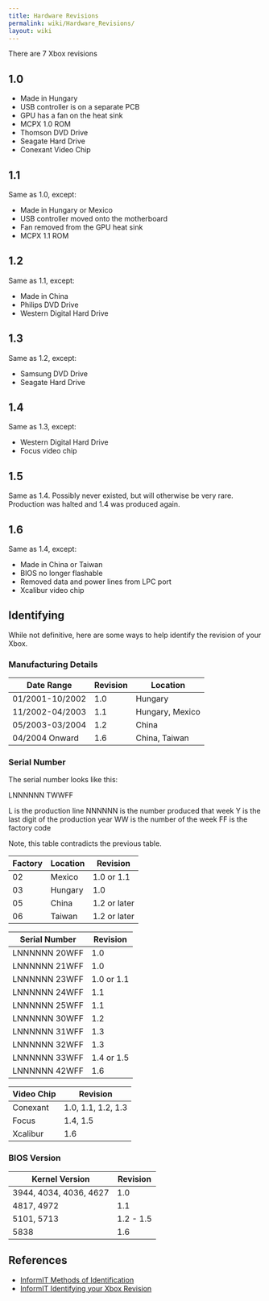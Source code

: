 ```yaml
---
title: Hardware Revisions
permalink: wiki/Hardware_Revisions/
layout: wiki
---
```


There are 7 Xbox revisions

1.0
---

-   Made in Hungary
-   USB controller is on a separate PCB
-   GPU has a fan on the heat sink
-   MCPX 1.0 ROM
-   Thomson DVD Drive
-   Seagate Hard Drive
-   Conexant Video Chip

1.1
---

Same as 1.0, except:

-   Made in Hungary or Mexico
-   USB controller moved onto the motherboard
-   Fan removed from the GPU heat sink
-   MCPX 1.1 ROM

1.2
---

Same as 1.1, except:

-   Made in China
-   Philips DVD Drive
-   Western Digital Hard Drive

1.3
---

Same as 1.2, except:

-   Samsung DVD Drive
-   Seagate Hard Drive

1.4
---

Same as 1.3, except:

-   Western Digital Hard Drive
-   Focus video chip

1.5
---

Same as 1.4. Possibly never existed, but will otherwise be very rare.
Production was halted and 1.4 was produced again.

1.6
---

Same as 1.4, except:

-   Made in China or Taiwan
-   BIOS no longer flashable
-   Removed data and power lines from LPC port
-   Xcalibur video chip

Identifying
-----------

While not definitive, here are some ways to help identify the revision
of your Xbox.

### Manufacturing Details

| Date Range      | Revision | Location        |
|-----------------|----------|-----------------|
| 01/2001-10/2002 | 1.0      | Hungary         |
| 11/2002-04/2003 | 1.1      | Hungary, Mexico |
| 05/2003-03/2004 | 1.2      | China           |
| 04/2004 Onward  | 1.6      | China, Taiwan   |

### Serial Number

The serial number looks like this:

LNNNNNN TWWFF

L is the production line NNNNNN is the number produced that week Y is
the last digit of the production year WW is the number of the week FF is
the factory code

Note, this table contradicts the previous table.

| Factory | Location | Revision     |
|---------|----------|--------------|
| 02      | Mexico   | 1.0 or 1.1   |
| 03      | Hungary  | 1.0          |
| 05      | China    | 1.2 or later |
| 06      | Taiwan   | 1.2 or later |

| Serial Number | Revision   |
|---------------|------------|
| LNNNNNN 20WFF | 1.0        |
| LNNNNNN 21WFF | 1.0        |
| LNNNNNN 23WFF | 1.0 or 1.1 |
| LNNNNNN 24WFF | 1.1        |
| LNNNNNN 25WFF | 1.1        |
| LNNNNNN 30WFF | 1.2        |
| LNNNNNN 31WFF | 1.3        |
| LNNNNNN 32WFF | 1.3        |
| LNNNNNN 33WFF | 1.4 or 1.5 |
| LNNNNNN 42WFF | 1.6        |

| Video Chip | Revision           |
|------------|--------------------|
| Conexant   | 1.0, 1.1, 1.2, 1.3 |
| Focus      | 1.4, 1.5           |
| Xcalibur   | 1.6                |

### BIOS Version

| Kernel Version         | Revision  |
|------------------------|-----------|
| 3944, 4034, 4036, 4627 | 1.0       |
| 4817, 4972             | 1.1       |
| 5101, 5713             | 1.2 - 1.5 |
| 5838                   | 1.6       |

References
----------

-   [InformIT Methods of
    Identification](http://www.informit.com/articles/article.aspx?p=367210&seqNum=2)
-   [InformIT Identifying your Xbox
    Revision](http://www.informit.com/articles/article.aspx?p=367210)

